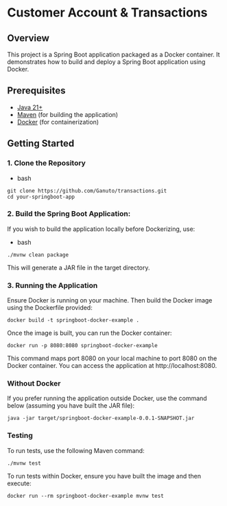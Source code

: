 # Customer Account & Transactions

## Overview

This project is a Spring Boot application packaged as a Docker container. It demonstrates how to build and deploy a Spring Boot application using Docker.

## Prerequisites

- [Java 21+](https://download.oracle.com/java/21/latest/jdk-21_macos-x64_bin.tar.gz)
- [Maven](https://maven.apache.org/install.html) (for building the application)
- [Docker](https://docs.docker.com/get-docker/) (for containerization)

## Getting Started

### 1. Clone the Repository

* bash
```
git clone https://github.com/Ganuto/transactions.git
cd your-springboot-app
```

### 2. Build the Spring Boot Application:

If you wish to build the application locally before Dockerizing, use:


* bash
````
./mvnw clean package
````
This will generate a JAR file in the target directory.

### 3. Running the Application
Ensure Docker is running on your machine. Then build the Docker image using the Dockerfile provided:

```
docker build -t springboot-docker-example .
```
Once the image is built, you can run the Docker container:

```
docker run -p 8080:8080 springboot-docker-example
```
This command maps port 8080 on your local machine to port 8080 on the Docker container. You can access the application at http://localhost:8080.

### Without Docker
If you prefer running the application outside Docker, use the command below (assuming you have built the JAR file):

````
java -jar target/springboot-docker-example-0.0.1-SNAPSHOT.jar
````

### Testing
To run tests, use the following Maven command:

```
./mvnw test
```

To run tests within Docker, ensure you have built the image and then execute:

````
docker run --rm springboot-docker-example mvnw test
````
